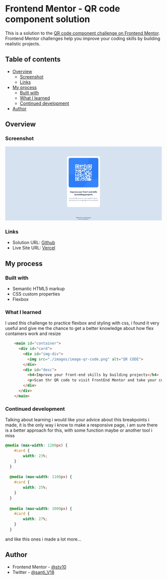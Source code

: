 # Frontend Mentor - QR code component solution

This is a solution to the [QR code component challenge on Frontend Mentor](https://www.frontendmentor.io/challenges/qr-code-component-iux_sIO_H). Frontend Mentor challenges help you improve your coding skills by building realistic projects. 

## Table of contents

- [Overview](#overview)
  - [Screenshot](#screenshot)
  - [Links](#links)
- [My process](#my-process)
  - [Built with](#built-with)
  - [What I learned](#what-i-learned)
  - [Continued development](#continued-development)
- [Author](#author)

## Overview

### Screenshot

![](./images/screenshot.jpg)

### Links

- Solution URL: [Github](https://github.com/stv10/codigo-qr.git)
- Live Site URL: [Vercel](https://stv10-codigo-qr.vercel.app/)

## My process

### Built with

- Semantic HTML5 markup
- CSS custom properties
- Flexbox

### What I learned

I used this challenge to practice flexbox and styling with css, i found it very useful and give me the chance to get a better knowledge about how flex containers work and resize

```html
    <main id="container">
      <div id="card">
        <div id="img-div">
          <img src="./images/image-qr-code.png" alt="QR CODE">
        </div>
        <div id="desc">
          <h4>Improve your front-end skills by building projects</h4> 
          <p>Scan thr QR code to visit FrontEnd Mentor and take your coding skills to the next level!</p>
        </div>
      </div>
    </main>
```

### Continued development

Talking about learning i would like your advice about this breakpoints i made, it is the only way i know to make a responsive page, i am sure there is a better approach for this, with some function maybe or another tool i miss
```css
@media (max-width: 1200px) {
    #card {
        width: 23%;
    }
  }

  @media (max-width: 1100px) {
    #card {
        width: 25%;
    }
  }

  @media (max-width: 1000px) {
    #card {
        width: 27%;
    }
  }
  ```

  and like this ones i made a lot more...

## Author

- Frontend Mentor - [@stv10](https://www.frontendmentor.io/profile/stv10)
- Twitter - [@santi_V18](https://www.twitter.com/santi_v18)
